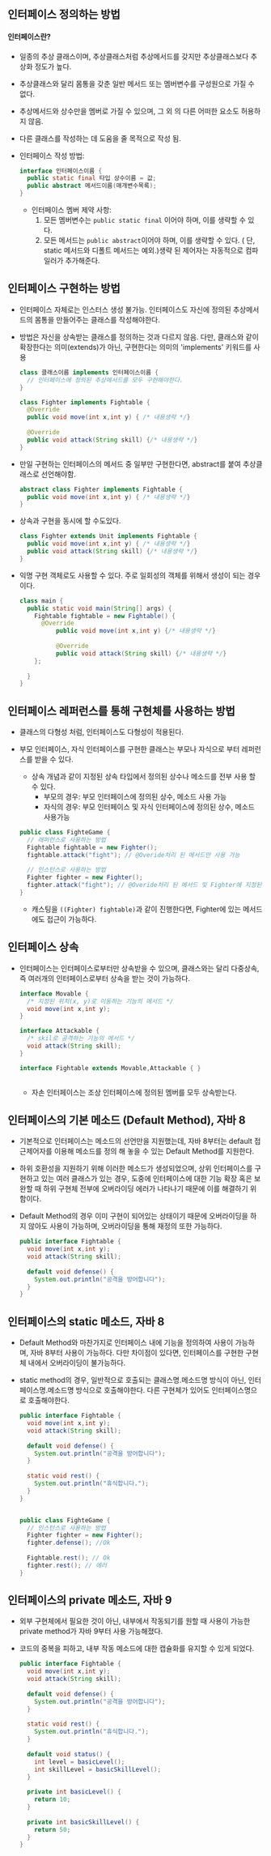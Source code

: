 ## 인터페이스 정의하는 방법

#### 인터페이스란?

- 일종의 추상 클래스이며, 추상클래스처럼 추상메서드를 갖지만 추상클래스보다 추상화 정도가 높다. 

- 추상클래스와 달리 몸통을 갖춘 일반 메서드 또는 멤버변수를 구성원으로 가질 수 없다.

- 추상메서드와 상수만을 멤버로 가질 수 있으며, 그 외 의 다른 어떠한 요소도 허용하지 않음.

- 다른 클래스를 작성하는 데 도움을 줄 목적으로 작성 됨.

- 인터페이스 작성 방법:

  ```java
  interface 인터페이스이름 {
    public static final 타입 상수이름 = 값;
    public abstract 메서드이름(매개변수목록);
  }
  ```

  - 인터페이스 멤버 제약 사항:
    1. 모든 멤버변수는 `public static final` 이어야 하며, 이를 생략할 수 있다.
    2. 모든 메서드는 `public abstract`이어야 하며, 이를 생략할 수 있다. ( 단, static 메서드와 디폴트 메서드는 예외.)생략 된 제어자는 자동적으로 컴파일러가 추가해준다.



## 인터페이스 구현하는 방법

- 인터페이스 자체로는 인스터스 생성 불가능. 인터페이스도 자신에 정의된 추상메서드의 몸통을 만들어주는 클래스를 작성해야한다.

- 방법은 자신을 상속받는 클래스를 정의하는 것과 다르지 않음. 다만, 클래스와 같이 확장한다는 의미(extends)가 아닌, 구현한다는 의미의 'implements' 키워드를 사용

  ```java
  class 클래스이름 implements 인터페이스이름 {
    // 인터페이스에 정의된 추상메서드를 모두 구현해야한다.
  }
  
  class Fighter implements Fightable {
    @Override
    public void move(int x,int y) { /* 내용생략 */}
    
    @Override
    public void attack(String skill) {/* 내용생략 */}
  }
  ```

- 만일 구현하는 인터페이스의 메서드 중 일부만 구현한다면, abstract를 붙여 추상클래스로 선언해야함.

  ```java
  abstract class Fighter implements Fightable {
    public void move(int x,int y) { /* 내용생략 */}
  }
  ```

- 상속과 구현을 동시에 할 수도있다.

  ```java
  class Fighter extends Unit implements Fightable {
    public void move(int x,int y) { /* 내용생략 */}
    public void attack(String skill) {/* 내용생략 */}
  }
  ```

- 익명 구현 객체로도 사용할 수 있다.
  주로 일회성의 객체를 위해서 생성이 되는 경우이다.

  ```java
  class main {
    public static void main(String[] args) {
      Fightable fightable = new Fightable() {
        @Override
   			public void move(int x,int y) {/* 내용생략 */}
    
    		@Override
    		public void attack(String skill) {/* 내용생략 */}
      };
      
    }
  }
  ```

  

## 인터페이스 레퍼런스를 통해 구현체를 사용하는 방법

* 클래스의 다형성 처럼, 인터페이스도 다형성이 적용된다.

* 부모 인터페이스, 자식 인터페이스를 구현한 클래스는 부모나 자식으로 부터 레퍼런스를 받을 수 있다.

  * 상속 개념과 같이 지정된 상속 타입에서 정의된 상수나 메소드를 전부 사용 할 수 있다.
    * 부모의 경우: 부모 인터페이스에 정의된 상수, 메소드 사용 가능
    * 자식의 경우: 부모 인터페이스 및 자식 인터페이스에 정의된 상수, 메소드 사용가능

  ```java
  public class FighteGame {
    // 래퍼런스로 사용하는 방법
    Fightable fightable = new Fighter();
    fightable.attack("fight"); // @Overide처리 된 메서드만 사용 가능
    
    // 인스턴스로 사용하는 방법
    Fighter fighter = new Fighter();
  	fighter.attack("fight"); // @Overide처리 된 메서드 및 Fighter에 지정된 다른 메서드도 사용 가능.
  }
  ```

  * 캐스팅을 `((Fighter) fightable)`과 같이 진행한다면, Fighter에 있는 메서드에도 접근이 가능하다.

## 인터페이스 상속

- 인터페이스는 인터페이스로부터만 상속받을 수 있으며, 클래스와는 달리 다중상속, 즉 여러개의 인터페이스로부터 상속을 받는 것이 가능하다.

  ```java
  interface Movable {
    /* 지정된 위치(x, y)로 이동하는 기능의 메서드 */
    void move(int x,int y);
  }
  
  interface Attackable {
    /* skil로 공격하는 기능의 메서드 */
    void attack(String skill);
  }
  
  interface Fightable extends Movable,Attackable { }
    
  ```

  - 자손 인터페이스는 조상 인터페이스에 정의된 멤버를 모두 상속받는다.

## 인터페이스의 기본 메소드 (Default Method), 자바 8

* 기본적으로 인터페이스는 메소드의 선언만을 지원했는데, 자바 8부터는 default 접근제어자를 이용해 메소드를 정의 해 놓을 수 있는 Default Method를 지원한다.

* 하위 호환성을 지원하기 위해 이러한 메소드가 생성되었으며, 
  상위 인터페이스를 구현하고 있는 여러 클래스가 있는 경우, 도중에 인터페이스에 대한 기능 확장 혹은 보완할 때 하위 구현체 전부에 오버라이딩 에러가 나타나기 때문에 이를 해결하기 위함이다.

* Default Method의 경우 이미 구현이 되어있는 상태이기 때문에 오버라이딩을 하지 않아도 사용이 가능하며, 오버라이딩을 통해 재정의 또한 가능하다. 

  ```java
  public interface Fightable {
    void move(int x,int y);
    void attack(String skill);
    
    default void defense() {
      System.out.println("공격을 방어합니다");
    }
  }
  ```

  

## 인터페이스의 static 메소드, 자바 8

* Default Method와 마찬가지로 인터페이스 내에 기능을 정의하여 사용이 가능하며, 자바 8부터 사용이 가능하다.
  다만 차이점이 있다면, 인터페이스를 구현한 구현체 내에서 오버라이딩이 불가능하다.

* static method의 경우, 일반적으로 호출되는 클래스명.메소드명 방식이 아닌, 인터페이스명.메소드명 방식으로 호출해야한다. 
  다른 구현체가 있어도 인터페이스명으로 호출해야한다.

  ```java
  public interface Fightable {
    void move(int x,int y);
    void attack(String skill);
    
    default void defense() {
      System.out.println("공격을 방어합니다");
    }
    
    static void rest() {
      System.out.println("휴식합니다.");
    }
  }
  
  
  public class FighteGame {
    // 인스턴스로 사용하는 방법
    Fighter fighter = new Fighter();
  	fighter.defense(); //Ok
    
    Fightable.rest(); // Ok
    fighter.rest(); // 에러
  }
  ```

  

## 인터페이스의 private 메소드, 자바 9

* 외부 구현체에서 필요한 것이 아닌, 내부에서 작동되기를 원할 때 사용이 가능한 private method가 자바 9부터 사용 가능해졌다.

* 코드의 중복을 피하고, 내부 작동 메소드에 대한 캡슐화를 유지할 수 있게 되었다.

  ```java
  public interface Fightable {
    void move(int x,int y);
    void attack(String skill);
    
    default void defense() {
      System.out.println("공격을 방어합니다");
    }
    
    static void rest() {
      System.out.println("휴식합니다.");
    }
    
    default void status() {
      int level = basicLevel();
      int skillLevel = basicSkillLevel();
    }
    
    private int basicLevel() {
      return 10;
    }
    
    private int basicSkillLevel() {
      return 50;
    }
  }
  ```

  